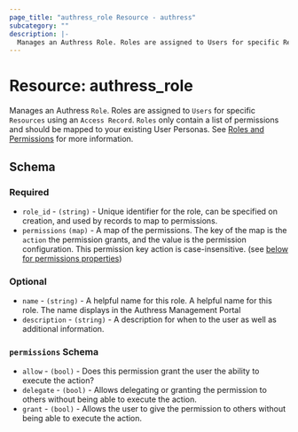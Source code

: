```yaml
---
page_title: "authress_role Resource - authress"
subcategory: ""
description: |-
  Manages an Authress Role. Roles are assigned to Users for specific Resources using an Access Record. Roles only contain a list of permissions and should be mapped to your existing User Personas. See Roles and Permissions https://authress.io/knowledge-base/docs/authorization/permissions#roles for more information.
---
```


# Resource: authress_role

Manages an Authress `Role`. Roles are assigned to `Users` for specific `Resources` using an `Access Record`. `Roles` only contain a list of permissions and should be mapped to your existing User Personas. See [Roles and Permissions](https://authress.io/knowledge-base/docs/authorization/permissions#roles) for more information.



<!-- schema generated by tfplugindocs -->
## Schema

### Required

- `role_id` - `(string)` - Unique identifier for the role, can be specified on creation, and used by records to map to permissions.
- `permissions` `(map)` - A map of the permissions. The key of the map is the `action` the permission grants, and the value is the permission configuration. This permission key action is case-insensitive. (see [below for permissions properties](#nestedatt--permissions))

### Optional

- `name` - `(string)` - A helpful name for this role. A helpful name for this role. The name displays in the Authress Management Portal
- `description` - `(string)` -  A description for when to the user as well as additional information.

<a id="nestedatt--permissions"></a>
### `permissions` Schema

- `allow` - `(bool)` - Does this permission grant the user the ability to execute the action?
- `delegate` - `(bool)` - Allows delegating or granting the permission to others without being able to execute the action.
- `grant` - `(bool)` - Allows the user to give the permission to others without being able to execute the action.


